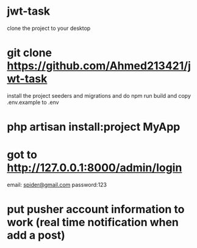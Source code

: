 # jwt-task

clone the project to your desktop

# git clone https://github.com/Ahmed213421/jwt-task

install the project seeders and migrations and do npm run build and copy .env.example to .env

# php artisan install:project MyApp

# got to http://127.0.0.1:8000/admin/login

email: spider@gmail.com
password:123

# put pusher account information to work (real time notification when add a post)
